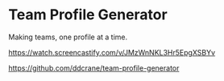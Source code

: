 # Team Profile Generator

Making teams, one profile at a time.

https://watch.screencastify.com/v/JMzWnNKL3Hr5EpgXSBYv

https://github.com/ddcrane/team-profile-generator


